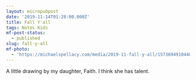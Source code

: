 ```yaml
---
layout: micropubpost
date: '2019-11-14T01:28:00.000Z'
title: Fall Y'all
tags: Notes Kids
mf-post-status:
  - published
slug: fall-y-all
mf-photo:
  - 'https://michaelspellacy.com/media/2019-11-fall-y-all/1573694910448.jpg'
---
```

A little drawing by my daughter, Faith. I think she has talent. 
